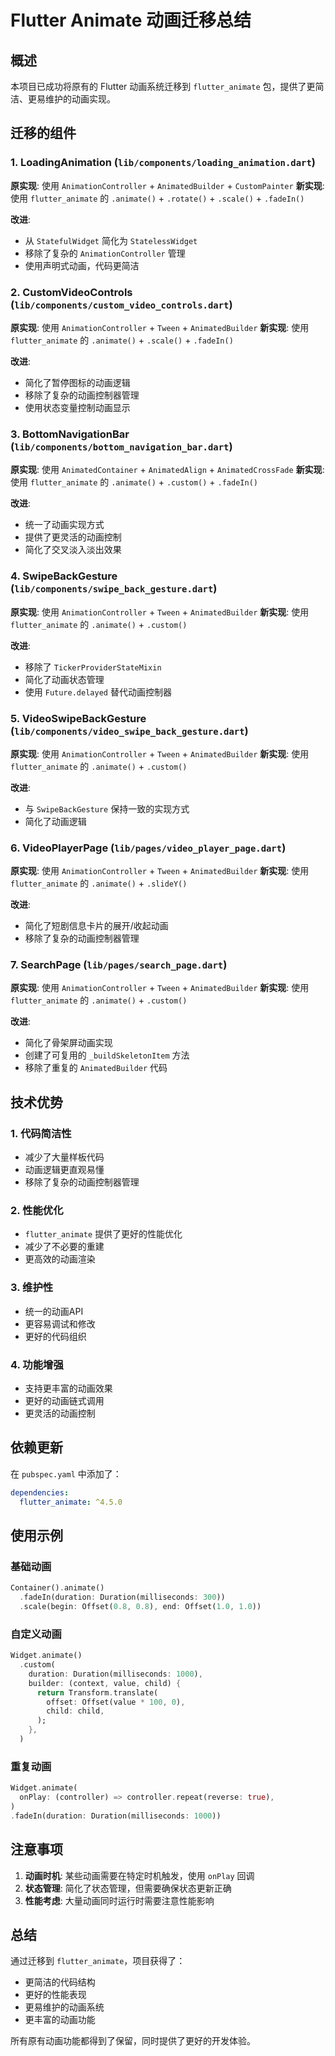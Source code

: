 # Flutter Animate 动画迁移总结

## 概述
本项目已成功将原有的 Flutter 动画系统迁移到 `flutter_animate` 包，提供了更简洁、更易维护的动画实现。

## 迁移的组件

### 1. LoadingAnimation (`lib/components/loading_animation.dart`)
**原实现**: 使用 `AnimationController` + `AnimatedBuilder` + `CustomPainter`
**新实现**: 使用 `flutter_animate` 的 `.animate()` + `.rotate()` + `.scale()` + `.fadeIn()`

**改进**:
- 从 `StatefulWidget` 简化为 `StatelessWidget`
- 移除了复杂的 `AnimationController` 管理
- 使用声明式动画，代码更简洁

### 2. CustomVideoControls (`lib/components/custom_video_controls.dart`)
**原实现**: 使用 `AnimationController` + `Tween` + `AnimatedBuilder`
**新实现**: 使用 `flutter_animate` 的 `.animate()` + `.scale()` + `.fadeIn()`

**改进**:
- 简化了暂停图标的动画逻辑
- 移除了复杂的动画控制器管理
- 使用状态变量控制动画显示

### 3. BottomNavigationBar (`lib/components/bottom_navigation_bar.dart`)
**原实现**: 使用 `AnimatedContainer` + `AnimatedAlign` + `AnimatedCrossFade`
**新实现**: 使用 `flutter_animate` 的 `.animate()` + `.custom()` + `.fadeIn()`

**改进**:
- 统一了动画实现方式
- 提供了更灵活的动画控制
- 简化了交叉淡入淡出效果

### 4. SwipeBackGesture (`lib/components/swipe_back_gesture.dart`)
**原实现**: 使用 `AnimationController` + `Tween` + `AnimatedBuilder`
**新实现**: 使用 `flutter_animate` 的 `.animate()` + `.custom()`

**改进**:
- 移除了 `TickerProviderStateMixin`
- 简化了动画状态管理
- 使用 `Future.delayed` 替代动画控制器

### 5. VideoSwipeBackGesture (`lib/components/video_swipe_back_gesture.dart`)
**原实现**: 使用 `AnimationController` + `Tween` + `AnimatedBuilder`
**新实现**: 使用 `flutter_animate` 的 `.animate()` + `.custom()`

**改进**:
- 与 `SwipeBackGesture` 保持一致的实现方式
- 简化了动画逻辑

### 6. VideoPlayerPage (`lib/pages/video_player_page.dart`)
**原实现**: 使用 `AnimationController` + `Tween` + `AnimatedBuilder`
**新实现**: 使用 `flutter_animate` 的 `.animate()` + `.slideY()`

**改进**:
- 简化了短剧信息卡片的展开/收起动画
- 移除了复杂的动画控制器管理

### 7. SearchPage (`lib/pages/search_page.dart`)
**原实现**: 使用 `AnimationController` + `Tween` + `AnimatedBuilder`
**新实现**: 使用 `flutter_animate` 的 `.animate()` + `.custom()`

**改进**:
- 简化了骨架屏动画实现
- 创建了可复用的 `_buildSkeletonItem` 方法
- 移除了重复的 `AnimatedBuilder` 代码

## 技术优势

### 1. 代码简洁性
- 减少了大量样板代码
- 动画逻辑更直观易懂
- 移除了复杂的动画控制器管理

### 2. 性能优化
- `flutter_animate` 提供了更好的性能优化
- 减少了不必要的重建
- 更高效的动画渲染

### 3. 维护性
- 统一的动画API
- 更容易调试和修改
- 更好的代码组织

### 4. 功能增强
- 支持更丰富的动画效果
- 更好的动画链式调用
- 更灵活的动画控制

## 依赖更新

在 `pubspec.yaml` 中添加了：
```yaml
dependencies:
  flutter_animate: ^4.5.0
```

## 使用示例

### 基础动画
```dart
Container().animate()
  .fadeIn(duration: Duration(milliseconds: 300))
  .scale(begin: Offset(0.8, 0.8), end: Offset(1.0, 1.0))
```

### 自定义动画
```dart
Widget.animate()
  .custom(
    duration: Duration(milliseconds: 1000),
    builder: (context, value, child) {
      return Transform.translate(
        offset: Offset(value * 100, 0),
        child: child,
      );
    },
  )
```

### 重复动画
```dart
Widget.animate(
  onPlay: (controller) => controller.repeat(reverse: true),
)
.fadeIn(duration: Duration(milliseconds: 1000))
```

## 注意事项

1. **动画时机**: 某些动画需要在特定时机触发，使用 `onPlay` 回调
2. **状态管理**: 简化了状态管理，但需要确保状态更新正确
3. **性能考虑**: 大量动画同时运行时需要注意性能影响

## 总结

通过迁移到 `flutter_animate`，项目获得了：
- 更简洁的代码结构
- 更好的性能表现
- 更易维护的动画系统
- 更丰富的动画功能

所有原有动画功能都得到了保留，同时提供了更好的开发体验。

